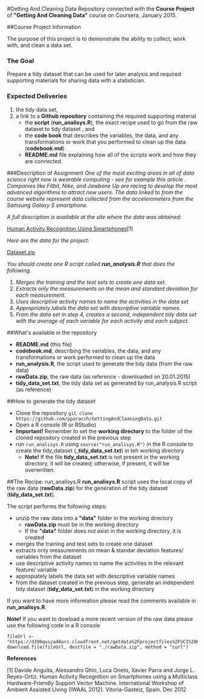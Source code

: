 #Getting And Cleaning Data
Repository connected with the __Course Project__ of __"Getting And Cleaning Data"__ course on Coursera, January 2015.

##Course Project Information

The purpose of this project is to demonstrate the ability to collect, work with, and clean a data set.

### The Goal

Prepare a tidy dataset that can be used for later analysis and required supporting materials for sharing data with a statistician.

### Expected Deliveries

1. the tidy data set, 
2. a link to a __Github repository__ containing the required supporting material 
	* the __script__ (__run_analisys.R__), the exact recipe used to go from the raw dataset to tidy dataset  , and
	* the __code book__ that describes the variables, the data, and any transformations or work that you performed to clean up the data (__codebook.md__)
	* __README.md__ file explaining how all of the scripts work and how they are connected.

###Description of Assignment
*One of the most exciting areas in all of data science right now is wearable computing - see for example this article . Companies like Fitbit, Nike, and Jawbone Up are racing to develop the most advanced algorithms to attract new users. The data linked to from the course website represent data collected from the accelerometers from the Samsung Galaxy S smartphone.*

*A full description is available at the site where the data was obtained:*

[Human Activity Recognition Using Smartphones](http://archive.ics.uci.edu/ml/datasets/Human+Activity+Recognition+Using+Smartphones)[1]

*Here are the data for the project:*

[Dataset.zip](https://d396qusza40orc.cloudfront.net/getdata%2Fprojectfiles%2FUCI%20HAR%20Dataset.zip)

*You should create one R script called __run_analysis.R__ that does the following.*

1. *Merges the training and the test sets to create one data set.*
2. *Extracts only the measurements on the mean and standard deviation for each measurement.* 
3. *Uses descriptive activity names to name the activities in the data set*
4. *Appropriately labels the data set with descriptive variable names.* 
5. *From the data set in step 4, creates a second, independent tidy data set with the average of each variable for each activity and each subject.*

##What's available in the repository
* __README.md__ (this file)
* __codebook.md__, describing the variables, the data, and any transformations or work performed to clean up the data 
* __run_analysis.R__, the script used to generate the tidy data (from the raw data)
* __rawData.zip__, the raw data (as reference - downloaded on 20.01.2015)
* __tidy\_data\_set.txt__, the tidy data set as generated by run_analysis.R script (as reference)

##How to generate the tidy dataset
* Clone the repository `git clone https://github.com/pparacch/GettingAndCleaningData.git`
* Open a R console (R or RStudio)
* __Important!__ Remember to set the __working directory__ to the folder of the cloned repository created in the previous step
* run `run_analisys.R` using `source("run_analisys.R")` in the R console to create the tidy_dataset (___tidy\_data\_set.txt__) in teh working directory
	* __Note!__ If the file __tidy\_data\_set.txt__ is not present in the working directory, it will be created; otherwise, if present, it will be overwritten.

##The Recipe: run_analisys.R
__run_analisys.R__ script uses the local copy of the raw data (__rawData.zip__) for the generation of the tidy dataset (__tidy\_data\_set.txt__).

The script performs the following steps:

* unzip the raw data into a __"data"__ folder in the working directory
	* __rawData.zip__ must be in the working directory
	* If the __"data"__ folder does not exist in the working directory, it is created
* merges the training and test sets to create one dataset
* extracts only measurements on mean & standar deviation features/ variables from the dataset
* use descriptive activity names to name the activities in the relevant feature/ variable
* appropiately labels the data set with descriptive variable names
* from the dataset created in the previous step, generate an independent tidy dataset (__tidy\_data\_set.txt__) in the working directory

If you want to have more information  please read the comments available in __run_analisys.R__.

__Note!__ If you want to dowload a more recent version of the raw data please use the following code in a R console
	
	fileUrl <- "https://d396qusza40orc.cloudfront.net/getdata%2Fprojectfiles%2FUCI%20HAR%20Dataset.zip"
	download.file(fileUrl, destfile = "./rawData.zip", method = "curl")

__References__

[1] Davide Anguita, Alessandro Ghio, Luca Oneto, Xavier Parra and Jorge L. Reyes-Ortiz. Human Activity Recognition on Smartphones using a Multiclass Hardware-Friendly Support Vector Machine. International Workshop of Ambient Assisted Living (IWAAL 2012). Vitoria-Gasteiz, Spain. Dec 2012